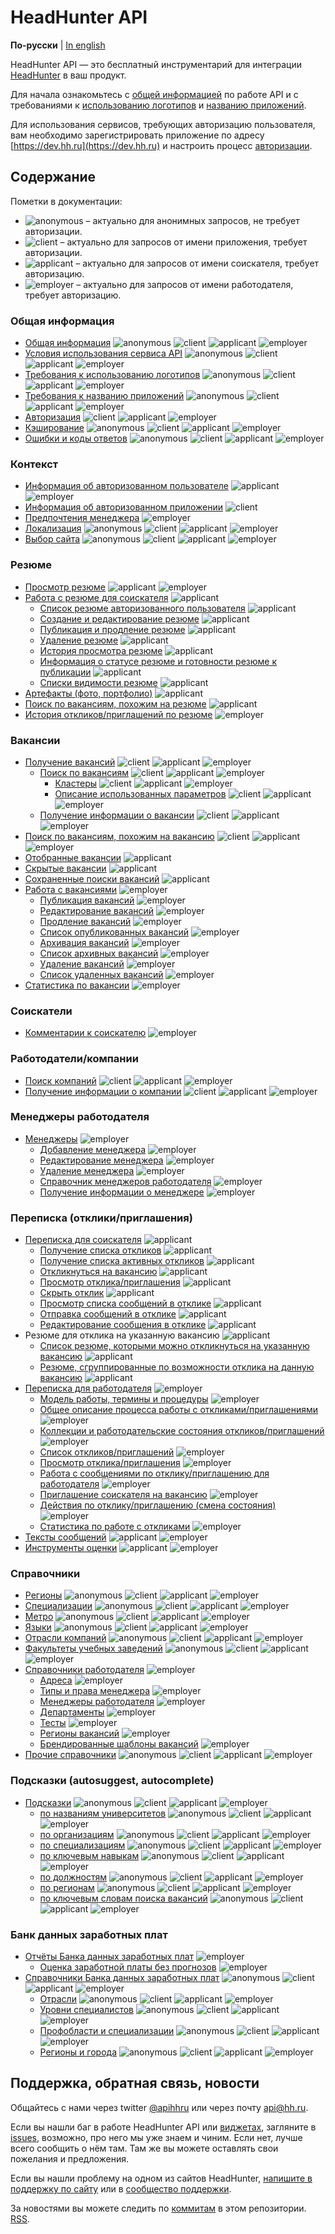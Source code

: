 # HeadHunter API

**По-русски** | [In english](docs_eng/README.md)

HeadHunter API — это бесплатный инструментарий для интеграции
[HeadHunter](http://hh.ru/) в ваш продукт.

Для начала ознакомьтесь с [общей информацией](docs/general.md) по работе API и
с требованиями к [использованию логотипов](https://dev.hh.ru/articles/logos) и
[названию приложений](https://dev.hh.ru/articles/apps).

Для использования сервисов, требующих авторизацию пользователя, вам необходимо
зарегистрировать приложение по адресу [https://dev.hh.ru](https://dev.hh.ru)
и настроить процесс [авторизации](docs/authorization.md).


<a name="content"></a>
## Содержание

Пометки в документации:

* <img src="http://hhru.github.io/api/badges/anon.svg" alt="anonymous" /> –
  актуально для анонимных запросов, не требует авторизации.
* <img src="http://hhru.github.io/api/badges/client.svg" alt="client" /> – актуально для запросов от имени приложения, требует авторизации.
* <img src="http://hhru.github.io/api/badges/app.svg" alt="applicant" /> –
  актуально для запросов от имени соискателя, требует авторизацию.
* <img src="http://hhru.github.io/api/badges/emp.svg" alt="employer" /> –
  актуально для запросов от имени работодателя, требует авторизацию.


<a name="general"></a>
### Общая информация

* [Общая информация](docs/general.md) <img src="http://hhru.github.io/api/badges/anon.svg" alt="anonymous" /> <img src="http://hhru.github.io/api/badges/client.svg" alt="client" /> <img src="http://hhru.github.io/api/badges/app.svg" alt="applicant" /> <img src="http://hhru.github.io/api/badges/emp.svg" alt="employer" />
* [Условия использования сервиса API](https://dev.hh.ru/admin/developer_agreement) <img src="http://hhru.github.io/api/badges/anon.svg" alt="anonymous" /> <img src="http://hhru.github.io/api/badges/client.svg" alt="client" /> <img src="http://hhru.github.io/api/badges/app.svg" alt="applicant" /> <img src="http://hhru.github.io/api/badges/emp.svg" alt="employer" />
* [Требования к использованию логотипов](https://dev.hh.ru/articles/logos) <img src="http://hhru.github.io/api/badges/anon.svg" alt="anonymous" /> <img src="http://hhru.github.io/api/badges/client.svg" alt="client" /> <img src="http://hhru.github.io/api/badges/app.svg" alt="applicant" /> <img src="http://hhru.github.io/api/badges/emp.svg" alt="employer" />
* [Требования к названию приложений](https://dev.hh.ru/articles/apps) <img src="http://hhru.github.io/api/badges/anon.svg" alt="anonymous" /> <img src="http://hhru.github.io/api/badges/client.svg" alt="client" /> <img src="http://hhru.github.io/api/badges/app.svg" alt="applicant" /> <img src="http://hhru.github.io/api/badges/emp.svg" alt="employer" />
* [Авторизация](docs/authorization.md) <img src="http://hhru.github.io/api/badges/client.svg" alt="client" /> <img src="http://hhru.github.io/api/badges/app.svg" alt="applicant" /> <img src="http://hhru.github.io/api/badges/emp.svg" alt="employer" />
* [Кэширование](docs/cache.md) <img src="http://hhru.github.io/api/badges/anon.svg" alt="anonymous" /> <img src="http://hhru.github.io/api/badges/client.svg" alt="client" /> <img src="http://hhru.github.io/api/badges/app.svg" alt="applicant" /> <img src="http://hhru.github.io/api/badges/emp.svg" alt="employer" />
* [Ошибки и коды ответов](docs/errors.md) <img src="http://hhru.github.io/api/badges/anon.svg" alt="anonymous" /> <img src="http://hhru.github.io/api/badges/client.svg" alt="client" /> <img src="http://hhru.github.io/api/badges/app.svg" alt="applicant" /> <img src="http://hhru.github.io/api/badges/emp.svg" alt="employer" />


<a name="resources"></a>
<a name="context"></a>
### Контекст

* [Информация об авторизованном пользователе](docs/me.md) <img src="http://hhru.github.io/api/badges/app.svg" alt="applicant" /> <img src="http://hhru.github.io/api/badges/emp.svg" alt="employer" />
* [Информация об авторизованном приложении](docs/me_application.md) <img src="http://hhru.github.io/api/badges/client.svg" alt="client" />
* [Предпочтения менеджера](docs/manager_settings.md) <img src="http://hhru.github.io/api/badges/emp.svg" alt="employer" />
* [Локализация](docs/locales.md) <img src="http://hhru.github.io/api/badges/anon.svg" alt="anonymous" /> <img src="http://hhru.github.io/api/badges/client.svg" alt="client" /> <img src="http://hhru.github.io/api/badges/app.svg" alt="applicant" /> <img src="http://hhru.github.io/api/badges/emp.svg" alt="employer" />
* [Выбор сайта](docs/hosts.md) <img src="http://hhru.github.io/api/badges/anon.svg" alt="anonymous" /> <img src="http://hhru.github.io/api/badges/client.svg" alt="client" /> <img src="http://hhru.github.io/api/badges/app.svg" alt="applicant" /> <img src="http://hhru.github.io/api/badges/emp.svg" alt="employer" />


<a name="resume"></a>
### Резюме

* [Просмотр резюме](docs/resumes.md#item) <img src="http://hhru.github.io/api/badges/app.svg" alt="applicant" /> <img src="http://hhru.github.io/api/badges/emp.svg" alt="employer" />
* [Работа с резюме для соискателя](docs/resumes.md) <img src="http://hhru.github.io/api/badges/app.svg" alt="applicant" />
  * [Список резюме авторизованного пользователя](docs/resumes.md#mine) <img src="http://hhru.github.io/api/badges/app.svg" alt="applicant" />
  * [Создание и редактирование резюме](docs/resumes.md#create_edit) <img src="http://hhru.github.io/api/badges/app.svg" alt="applicant" />
  * [Публикация и продление резюме](docs/resumes.md#publish) <img src="http://hhru.github.io/api/badges/app.svg" alt="applicant" />
  * [Удаление резюме](docs/resumes.md#delete) <img src="http://hhru.github.io/api/badges/app.svg" alt="applicant" />
  * [История просмотра резюме](docs/resumes.md#views) <img src="http://hhru.github.io/api/badges/app.svg" alt="applicant" />
  * [Информация о статусе резюме и готовности резюме к публикации](docs/resumes.md#status-and-publication) <img src="http://hhru.github.io/api/badges/app.svg" alt="applicant" />
  * [Списки видимости резюме](docs/resume_visibility.md) <img src="http://hhru.github.io/api/badges/app.svg" alt="applicant" />
* [Артефакты (фото, портфолио)](docs/artifacts.md) <img src="http://hhru.github.io/api/badges/app.svg" alt="applicant" />
* [Поиск по вакансиям, похожим на резюме](docs/resumes.md#similar) <img src="http://hhru.github.io/api/badges/app.svg" alt="applicant" />
* [История откликов/приглашений по резюме](docs/resume_negotiations_history.md) <img src="http://hhru.github.io/api/badges/emp.svg" alt="employer" />

<a name="vacancies"></a>
### Вакансии

* [Получение вакансий](docs/vacancies.md) <img src="http://hhru.github.io/api/badges/client.svg" alt="client" /> <img src="http://hhru.github.io/api/badges/app.svg" alt="applicant" /> <img src="http://hhru.github.io/api/badges/emp.svg" alt="employer" />
  * [Поиск по вакансиям](docs/vacancies.md#search) <img src="http://hhru.github.io/api/badges/client.svg" alt="client" /> <img src="http://hhru.github.io/api/badges/app.svg" alt="applicant" /> <img src="http://hhru.github.io/api/badges/emp.svg" alt="employer" />
    * [Кластеры](docs/clusters.md) <img src="http://hhru.github.io/api/badges/client.svg" alt="client" /> <img src="http://hhru.github.io/api/badges/app.svg" alt="applicant" /> <img src="http://hhru.github.io/api/badges/emp.svg" alt="employer" />
    * [Описание использованных параметров](docs/vacancies_search_arguments.md) <img src="http://hhru.github.io/api/badges/client.svg" alt="client" /> <img src="http://hhru.github.io/api/badges/app.svg" alt="applicant" /> <img src="http://hhru.github.io/api/badges/emp.svg" alt="employer" />
  * [Получение информации о вакансии](docs/vacancies.md#item) <img src="http://hhru.github.io/api/badges/client.svg" alt="client" /> <img src="http://hhru.github.io/api/badges/app.svg" alt="applicant" /> <img src="http://hhru.github.io/api/badges/emp.svg" alt="employer" />
* [Поиск по вакансиям, похожим на вакансию](docs/vacancies.md#similar) <img src="http://hhru.github.io/api/badges/client.svg" alt="client" /> <img src="http://hhru.github.io/api/badges/app.svg" alt="applicant" /> <img src="http://hhru.github.io/api/badges/emp.svg" alt="employer" />
* [Отобранные вакансии](docs/vacancies.md#favorited) <img src="http://hhru.github.io/api/badges/app.svg" alt="applicant" />
* [Скрытые вакансии](docs/blacklisted.md) <img src="http://hhru.github.io/api/badges/app.svg" alt="applicant" />
* [Сохраненные поиски вакансий](docs/saved_search.md#vacancies-saved-search-list) <img src="http://hhru.github.io/api/badges/app.svg" alt="applicant" />
* [Работа с вакансиями](docs/employer_vacancies.md) <img src="http://hhru.github.io/api/badges/emp.svg" alt="employer" />
  * [Публикация вакансий](docs/employer_vacancies.md#creation) <img src="http://hhru.github.io/api/badges/emp.svg" alt="employer" />
  * [Редактирование вакансий](docs/employer_vacancies.md#edit) <img src="http://hhru.github.io/api/badges/emp.svg" alt="employer" />
  * [Продление вакансий](docs/employer_vacancies.md#prolongate) <img src="http://hhru.github.io/api/badges/emp.svg" alt="employer" />
  * [Список опубликованных вакансий](docs/employer_vacancies.md#active) <img src="http://hhru.github.io/api/badges/emp.svg" alt="employer" />
  * [Архивация вакансий](docs/employer_vacancies.md#archive) <img src="http://hhru.github.io/api/badges/emp.svg" alt="employer" />
  * [Список архивных вакансий](docs/employer_vacancies.md#archived) <img src="http://hhru.github.io/api/badges/emp.svg" alt="employer" />
  * [Удаление вакансий](docs/employer_vacancies.md#hide) <img src="http://hhru.github.io/api/badges/emp.svg" alt="employer" />
  * [Список удаленных вакансий](docs/employer_vacancies.md#hidden) <img src="http://hhru.github.io/api/badges/emp.svg" alt="employer" />
* [Статистика по вакансии](docs/employer_vacancies.md#stats) <img src="http://hhru.github.io/api/badges/emp.svg" alt="employer" />

<a name="applicants"></a>
### Соискатели

* [Комментарии к соискателю](docs/applicant_comments.md) <img src="http://hhru.github.io/api/badges/emp.svg" alt="employer" />


<a name="employers"></a>
### Работодатели/компании

* [Поиск компаний](docs/employers.md#search) <img src="http://hhru.github.io/api/badges/client.svg" alt="client" /> <img src="http://hhru.github.io/api/badges/app.svg" alt="applicant" /> <img src="http://hhru.github.io/api/badges/emp.svg" alt="employer" />
* [Получение информации о компании](docs/employers.md#item) <img src="http://hhru.github.io/api/badges/client.svg" alt="client" /> <img src="http://hhru.github.io/api/badges/app.svg" alt="applicant" /> <img src="http://hhru.github.io/api/badges/emp.svg" alt="employer" />

<a name="employer_managers"></a>
### Менеджеры работодателя

* [Менеджеры](docs/employer_managers.md) <img src="http://hhru.github.io/api/badges/emp.svg" alt="employer" />
  * [Добавление менеджера](docs/employer_managers.md#add) <img src="http://hhru.github.io/api/badges/emp.svg" alt="employer" />
  * [Редактирование менеджера](docs/employer_managers.md#edit) <img src="http://hhru.github.io/api/badges/emp.svg" alt="employer" />
  * [Удаление менеджера](docs/employer_managers.md#delete) <img src="http://hhru.github.io/api/badges/emp.svg" alt="employer" />
  * [Справочник менеджеров работодателя](docs/employer_managers.md#list) <img src="http://hhru.github.io/api/badges/emp.svg" alt="employer" />
  * [Получение информации о менеджере](docs/employer_managers.md#item) <img src="http://hhru.github.io/api/badges/emp.svg" alt="employer" />

<a name="negotiations"></a>
### Переписка (отклики/приглашения)

* [Переписка для соискателя](docs/negotiations.md) <img src="http://hhru.github.io/api/badges/app.svg" alt="applicant" />
  * [Получение списка откликов](docs/negotiations.md#get_negotiations) <img src="http://hhru.github.io/api/badges/app.svg" alt="applicant" />
  * [Получение списка активных откликов](docs/negotiations.md#get_negotiations_active) <img src="http://hhru.github.io/api/badges/app.svg" alt="applicant" />
  * [Откликнуться на вакансию](docs/negotiations.md#post_negotiation) <img src="http://hhru.github.io/api/badges/app.svg" alt="applicant" />
  * [Просмотр отклика/приглашения](docs/negotiations.md#get_negotiation) <img src="http://hhru.github.io/api/badges/app.svg" alt="applicant" />
  * [Скрыть отклик](docs/negotiations.md#hide_message) <img src="http://hhru.github.io/api/badges/app.svg" alt="applicant" />
  * [Просмотр списка сообщений в отклике](docs/negotiations.md#get_messages) <img src="http://hhru.github.io/api/badges/app.svg" alt="applicant" />
  * [Отправка сообщений в отклике](docs/negotiations.md#send_message) <img src="http://hhru.github.io/api/badges/app.svg" alt="applicant" />
  * [Редактирование сообщения в отклике](docs/negotiations.md#edit_message) <img src="http://hhru.github.io/api/badges/app.svg" alt="applicant" />
* Резюме для отклика на указанную вакансию <img src="http://hhru.github.io/api/badges/app.svg" alt="applicant" />
  * [Список резюме, которыми можно откликнуться на указанную вакансию](docs/suitable_resumes.md) <img src="http://hhru.github.io/api/badges/app.svg" alt="applicant" />
  * [Резюме, сгруппированные по возможности отклика на данную вакансию](docs/resumes_by_status.md) <img src="http://hhru.github.io/api/badges/app.svg" alt="applicant" />
* [Переписка для работодателя](docs/employer_negotiations.md) <img src="http://hhru.github.io/api/badges/emp.svg" alt="employer" />
  * [Модель работы, термины и процедуры](docs/employer_negotiations.md#model) <img src="http://hhru.github.io/api/badges/emp.svg" alt="employer" />
  * [Общее описание процесса работы с откликами/приглашениями](docs/employer_negotiations.md#flow) <img src="http://hhru.github.io/api/badges/emp.svg" alt="employer" />
  * [Коллекции и работодательские состояния откликов/приглашений](docs/employer_negotiations.md#collections) <img src="http://hhru.github.io/api/badges/emp.svg" alt="employer" />
  * [Список откликов/приглашений](docs/employer_negotiations.md#negotiations-list) <img src="http://hhru.github.io/api/badges/emp.svg" alt="employer" />
  * [Просмотр отклика/приглашения](docs/employer_negotiations.md#get-negotiation) <img src="http://hhru.github.io/api/badges/emp.svg" alt="employer" />
  * [Работа с сообщениями по отклику/приглашению для работодателя](docs/employer_negotiations.md#get-messages) <img src="http://hhru.github.io/api/badges/emp.svg" alt="employer" />
  * [Приглашение соискателя на вакансию](docs/employer_negotiations.md#add-invite) <img src="http://hhru.github.io/api/badges/emp.svg" alt="employer" />
  * [Действия по отклику/приглашению (смена состояния)](docs/employer_negotiations.md#actions) <img src="http://hhru.github.io/api/badges/emp.svg" alt="employer" />
  * [Статистика по работе с откликами](docs/employer_negotiations_statistics.md) <img src="http://hhru.github.io/api/badges/emp.svg" alt="employer" />
* [Тексты сообщений](docs/negotiation_message_templates.md) <img src="http://hhru.github.io/api/badges/app.svg" alt="applicant" /> <img src="http://hhru.github.io/api/badges/emp.svg" alt="employer" />
* [Инструменты оценки](docs/assessment.md) <img src="http://hhru.github.io/api/badges/app.svg" alt="applicant" /> <img src="http://hhru.github.io/api/badges/emp.svg" alt="employer" />


<a name="dictionaries"></a>
### Справочники

* [Регионы](docs/areas.md) <img src="http://hhru.github.io/api/badges/anon.svg" alt="anonymous" /> <img src="http://hhru.github.io/api/badges/client.svg" alt="client" /> <img src="http://hhru.github.io/api/badges/app.svg" alt="applicant" /> <img src="http://hhru.github.io/api/badges/emp.svg" alt="employer" />
* [Специализации](docs/specializations.md) <img src="http://hhru.github.io/api/badges/anon.svg" alt="anonymous" /> <img src="http://hhru.github.io/api/badges/client.svg" alt="client" /> <img src="http://hhru.github.io/api/badges/app.svg" alt="applicant" /> <img src="http://hhru.github.io/api/badges/emp.svg" alt="employer" />
* [Метро](docs/metro.md) <img src="http://hhru.github.io/api/badges/anon.svg" alt="anonymous" /> <img src="http://hhru.github.io/api/badges/client.svg" alt="client" /> <img src="http://hhru.github.io/api/badges/app.svg" alt="applicant" /> <img src="http://hhru.github.io/api/badges/emp.svg" alt="employer" />
* [Языки](docs/languages.md) <img src="http://hhru.github.io/api/badges/anon.svg" alt="anonymous" /> <img src="http://hhru.github.io/api/badges/client.svg" alt="client" /> <img src="http://hhru.github.io/api/badges/app.svg" alt="applicant" /> <img src="http://hhru.github.io/api/badges/emp.svg" alt="employer" />
* [Отрасли компаний](docs/industries.md) <img src="http://hhru.github.io/api/badges/anon.svg" alt="anonymous" /> <img src="http://hhru.github.io/api/badges/client.svg" alt="client" /> <img src="http://hhru.github.io/api/badges/app.svg" alt="applicant" /> <img src="http://hhru.github.io/api/badges/emp.svg" alt="employer" />
* [Факультеты учебных заведений](docs/faculties.md) <img src="http://hhru.github.io/api/badges/anon.svg" alt="anonymous" /> <img src="http://hhru.github.io/api/badges/client.svg" alt="client" /> <img src="http://hhru.github.io/api/badges/app.svg" alt="applicant" /> <img src="http://hhru.github.io/api/badges/emp.svg" alt="employer" />
* [Справочники работодателя](docs/employer_dictionaries.md) <img src="http://hhru.github.io/api/badges/emp.svg" alt="employer" />
  * [Адреса](docs/employer_addresses.md) <img src="http://hhru.github.io/api/badges/emp.svg" alt="employer" />
  * [Типы и права менеджера](docs/employer_managers.md#dict) <img src="http://hhru.github.io/api/badges/emp.svg" alt="employer" />
  * [Менеджеры работодателя](docs/employer_managers.md#list) <img src="http://hhru.github.io/api/badges/emp.svg" alt="employer" />
  * [Департаменты](docs/employer_departments.md) <img src="http://hhru.github.io/api/badges/emp.svg" alt="employer" />
  * [Тесты](docs/employer_tests.md) <img src="http://hhru.github.io/api/badges/emp.svg" alt="employer" />
  * [Регионы вакансий](docs/employer_vacancy_areas_active.md) <img src="http://hhru.github.io/api/badges/emp.svg" alt="employer" />
  * [Брендированные шаблоны вакансий](docs/employer_vacancy_branded_templates.md) <img src="http://hhru.github.io/api/badges/emp.svg" alt="employer" />
* [Прочие справочники](docs/dictionaries.md) <img src="http://hhru.github.io/api/badges/anon.svg" alt="anonymous" /> <img src="http://hhru.github.io/api/badges/client.svg" alt="client" /> <img src="http://hhru.github.io/api/badges/app.svg" alt="applicant" /> <img src="http://hhru.github.io/api/badges/emp.svg" alt="employer" />


<a name="suggests"></a>
### Подсказки (autosuggest, autocomplete)

* [Подсказки](docs/suggests.md) <img src="http://hhru.github.io/api/badges/anon.svg" alt="anonymous" /> <img src="http://hhru.github.io/api/badges/client.svg" alt="client" /> <img src="http://hhru.github.io/api/badges/app.svg" alt="applicant" /> <img src="http://hhru.github.io/api/badges/emp.svg" alt="employer" />
  * [по названиям университетов](docs/suggests.md#educational_institutions) <img src="http://hhru.github.io/api/badges/anon.svg" alt="anonymous" /> <img src="http://hhru.github.io/api/badges/client.svg" alt="client" /> <img src="http://hhru.github.io/api/badges/app.svg" alt="applicant" /> <img src="http://hhru.github.io/api/badges/emp.svg" alt="employer" />
  * [по организациям](docs/suggests.md#companies) <img src="http://hhru.github.io/api/badges/anon.svg" alt="anonymous" /> <img src="http://hhru.github.io/api/badges/client.svg" alt="client" /> <img src="http://hhru.github.io/api/badges/app.svg" alt="applicant" /> <img src="http://hhru.github.io/api/badges/emp.svg" alt="employer" />
  * [по специализациям](docs/suggests.md#specializations) <img src="http://hhru.github.io/api/badges/anon.svg" alt="anonymous" /> <img src="http://hhru.github.io/api/badges/client.svg" alt="client" /> <img src="http://hhru.github.io/api/badges/app.svg" alt="applicant" /> <img src="http://hhru.github.io/api/badges/emp.svg" alt="employer" />
  * [по ключевым навыкам](docs/suggests.md#key-skills) <img src="http://hhru.github.io/api/badges/anon.svg" alt="anonymous" /> <img src="http://hhru.github.io/api/badges/client.svg" alt="client" /> <img src="http://hhru.github.io/api/badges/app.svg" alt="applicant" /> <img src="http://hhru.github.io/api/badges/emp.svg" alt="employer" />
  * [по должностям](docs/suggests.md#positions) <img src="http://hhru.github.io/api/badges/anon.svg" alt="anonymous" /> <img src="http://hhru.github.io/api/badges/client.svg" alt="client" /> <img src="http://hhru.github.io/api/badges/app.svg" alt="applicant" /> <img src="http://hhru.github.io/api/badges/emp.svg" alt="employer" />
  * [по регионам](docs/suggests.md#areas) <img src="http://hhru.github.io/api/badges/anon.svg" alt="anonymous" /> <img src="http://hhru.github.io/api/badges/client.svg" alt="client" /> <img src="http://hhru.github.io/api/badges/app.svg" alt="applicant" /> <img src="http://hhru.github.io/api/badges/emp.svg" alt="employer" />
  * [по ключевым словам поиска вакансий](docs/suggests.md#vacancy-search-keyword) <img src="http://hhru.github.io/api/badges/anon.svg" alt="anonymous" /> <img src="http://hhru.github.io/api/badges/client.svg" alt="client" /> <img src="http://hhru.github.io/api/badges/app.svg" alt="applicant" /> <img src="http://hhru.github.io/api/badges/emp.svg" alt="employer" />


<a name="salary"></a>
### Банк данных заработных плат

* [Отчёты Банка данных заработных плат](docs/salary_reports.md) <img src="http://hhru.github.io/api/badges/emp.svg" alt="employer" />
  * [Оценка заработной платы без прогнозов](docs/salary_reports.md#salary-evaluation) <img src="http://hhru.github.io/api/badges/emp.svg" alt="employer" />
* [Справочники Банка данных заработных плат](docs/salary_dictionaries.md) <img src="http://hhru.github.io/api/badges/anon.svg" alt="anonymous" /> <img src="http://hhru.github.io/api/badges/client.svg" alt="client" /> <img src="http://hhru.github.io/api/badges/app.svg" alt="applicant" /> <img src="http://hhru.github.io/api/badges/emp.svg" alt="employer" />
  * [Отрасли](docs/salary_dictionaries.md#salary-industries) <img src="http://hhru.github.io/api/badges/anon.svg" alt="anonymous" /> <img src="http://hhru.github.io/api/badges/client.svg" alt="client" /> <img src="http://hhru.github.io/api/badges/app.svg" alt="applicant" /> <img src="http://hhru.github.io/api/badges/emp.svg" alt="employer" />
  * [Уровни специалистов](docs/salary_dictionaries.md#employee-levels) <img src="http://hhru.github.io/api/badges/anon.svg" alt="anonymous" /> <img src="http://hhru.github.io/api/badges/client.svg" alt="client" /> <img src="http://hhru.github.io/api/badges/app.svg" alt="applicant" /> <img src="http://hhru.github.io/api/badges/emp.svg" alt="employer" />
  * [Профобласти и специализации](docs/salary_dictionaries.md#professional-areas) <img src="http://hhru.github.io/api/badges/anon.svg" alt="anonymous" /> <img src="http://hhru.github.io/api/badges/client.svg" alt="client" /> <img src="http://hhru.github.io/api/badges/app.svg" alt="applicant" /> <img src="http://hhru.github.io/api/badges/emp.svg" alt="employer" />
  * [Регионы и города](docs/salary_dictionaries.md#salary-areas) <img src="http://hhru.github.io/api/badges/anon.svg" alt="anonymous" /> <img src="http://hhru.github.io/api/badges/client.svg" alt="client" /> <img src="http://hhru.github.io/api/badges/app.svg" alt="applicant" /> <img src="http://hhru.github.io/api/badges/emp.svg" alt="employer" />


<a name="feedback"></a>
## Поддержка, обратная связь, новости

Общайтесь с нами через twitter [@apihhru](https://twitter.com/apihhru) или
через почту api@hh.ru.

Если вы нашли баг в работе HeadHunter API или
[виджетах](https://dev.hh.ru/admin/widgets), загляните в
[issues](https://github.com/hhru/api/issues), возможно, про него мы уже знаем и
чиним. Если нет, лучше всего сообщить о нём там. Там же вы можете оставлять свои
пожелания и предложения.

Если вы нашли проблему на одном из сайтов HeadHunter,
[напишите в поддержку по сайту](https://hh.ru/feedback) или в
[сообщество поддержки](https://feedback.hh.ru/).

За новостями вы можете следить по
[коммитам](https://github.com/hhru/api/commits/master) в этом репозитории.
[RSS](https://github.com/hhru/api/commits/master.atom).
